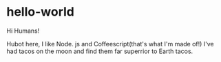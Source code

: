 # hello-world

Hi Humans!

Hubot here, I like Node. js and Coffeescript(that's what I'm made of!)
I've had tacos on the moon and find them far superrior to Earth tacos.
